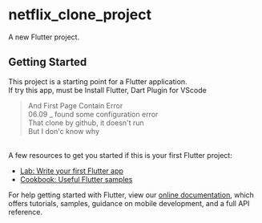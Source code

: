 # netflix_clone_project

A new Flutter project.

## Getting Started

This project is a starting point for a Flutter application. <br>
If try this app, must be Install Flutter, Dart Plugin for VScode <br>
> And First Page Contain Error <br>
> 06.09 _ found some configuration error <br>
> That clone by github, it doesn't run <br>
> But I don'c know why <br>

<br>
A few resources to get you started if this is your first Flutter project:

- [Lab: Write your first Flutter app](https://flutter.dev/docs/get-started/codelab)
- [Cookbook: Useful Flutter samples](https://flutter.dev/docs/cookbook)

For help getting started with Flutter, view our
[online documentation](https://flutter.dev/docs), which offers tutorials,
samples, guidance on mobile development, and a full API reference.
